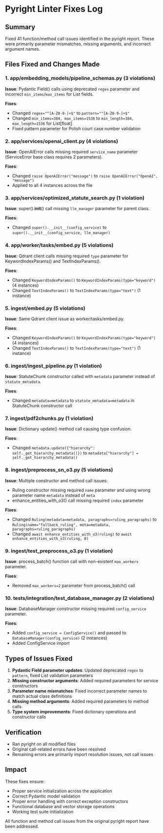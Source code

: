 # Pyright Linter Fixes Log

## Summary
Fixed 41 function/method call issues identified in the pyright report. These were primarily parameter mismatches, missing arguments, and incorrect argument names.

## Files Fixed and Changes Made

### 1. app/embedding_models/pipeline_schemas.py (3 violations)
**Issue**: Pydantic Field() calls using deprecated `regex` parameter and incorrect `min_items`/`max_items` for List fields.

**Fixes**:
- Changed `regex="^[A-Z0-9-]+$"` to `pattern="^[A-Z0-9-]+$"`
- Changed `min_items=384, max_items=1536` to `min_length=384, max_length=1536` for List[float]
- Fixed pattern parameter for Polish court case number validation

### 2. app/services/openai_client.py (4 violations)
**Issue**: OpenAIError calls missing required `service_name` parameter (ServiceError base class requires 2 parameters).

**Fixes**:
- Changed `raise OpenAIError("message")` to `raise OpenAIError("OpenAI", "message")`
- Applied to all 4 instances across the file

### 3. app/services/optimized_statute_search.py (1 violation)
**Issue**: super().__init__() call missing `llm_manager` parameter for parent class.

**Fixes**:
- Changed `super().__init__(config_service)` to `super().__init__(config_service, llm_manager)`

### 4. app/worker/tasks/embed.py (5 violations)
**Issue**: Qdrant client calls missing required `type` parameter for KeywordIndexParams() and TextIndexParams().

**Fixes**:
- Changed `KeywordIndexParams()` to `KeywordIndexParams(type="keyword")` (4 instances)
- Changed `TextIndexParams()` to `TextIndexParams(type="text")` (1 instance)

### 5. ingest/embed.py (5 violations)
**Issue**: Same Qdrant client issue as worker/tasks/embed.py.

**Fixes**:
- Changed `KeywordIndexParams()` to `KeywordIndexParams(type="keyword")` (4 instances)
- Changed `TextIndexParams()` to `TextIndexParams(type="text")` (1 instance)

### 6. ingest/ingest_pipeline.py (1 violation)
**Issue**: StatuteChunk constructor called with `metadata` parameter instead of `statute_metadata`.

**Fixes**:
- Changed `metadata=metadata` to `statute_metadata=metadata` in StatuteChunk constructor call

### 7. ingest/pdf2chunks.py (1 violation)
**Issue**: Dictionary update() method call causing type confusion.

**Fixes**:
- Changed `metadata.update({"hierarchy": self._get_hierarchy_metadata()})` to `metadata["hierarchy"] = self._get_hierarchy_metadata()`

### 8. ingest/preprocess_sn_o3.py (5 violations)
**Issue**: Multiple constructor and method call issues:
- Ruling constructor missing required `name` parameter and using wrong parameter name `metadata` instead of `meta`
- enhance_entities_with_o3() call missing required `index` parameter

**Fixes**:
- Changed `Ruling(metadata=metadata, paragraphs=ruling_paragraphs)` to `Ruling(name="fallback_ruling", meta=metadata, paragraphs=ruling_paragraphs)`
- Changed `await enhance_entities_with_o3(ruling)` to `await enhance_entities_with_o3(ruling, 0)`

### 9. ingest/test_preprocess_o3.py (1 violation)
**Issue**: process_batch() function call with non-existent `max_workers` parameter.

**Fixes**:
- Removed `max_workers=2` parameter from process_batch() call

### 10. tests/integration/test_database_manager.py (2 violations)
**Issue**: DatabaseManager constructor missing required `config_service` parameter.

**Fixes**:
- Added `config_service = ConfigService()` and passed to `DatabaseManager(config_service)` (2 instances)
- Added ConfigService import

## Types of Issues Fixed
1. **Pydantic Field parameter updates**: Updated deprecated `regex` to `pattern`, fixed List validation parameters
2. **Missing constructor arguments**: Added required parameters for service constructors
3. **Parameter name mismatches**: Fixed incorrect parameter names to match actual class definitions
4. **Missing method arguments**: Added required parameters to method calls
5. **Type system improvements**: Fixed dictionary operations and constructor calls

## Verification
- Ran pyright on all modified files
- Original call-related errors have been resolved
- Remaining errors are primarily import resolution issues, not call issues

## Impact
These fixes ensure:
- Proper service initialization across the application
- Correct Pydantic model validation
- Proper error handling with correct exception constructors
- Functional database and vector storage operations
- Working test suite initialization

All function and method call issues from the original pyright report have been addressed.